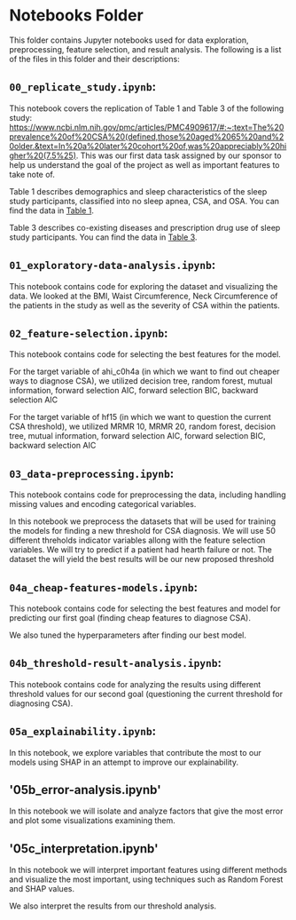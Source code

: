 # Notebooks Folder

This folder contains Jupyter notebooks used for data exploration, preprocessing, feature selection, and result analysis. The following is a list of the files in this folder and their descriptions:

## `00_replicate_study.ipynb`: 

This notebook covers the replication of Table 1 and Table 3 of the following study: https://www.ncbi.nlm.nih.gov/pmc/articles/PMC4909617/#:~:text=The%20prevalence%20of%20CSA%20(defined,those%20aged%2065%20and%20older.&text=In%20a%20later%20cohort%20of,was%20appreciably%20higher%20(7.5%25). This was our first data task assigned by our sponsor to help us understand the goal of the project as well as important features to take note of. 

Table 1  describes demographics and sleep characteristics of the sleep study participants, classified into no sleep apnea, CSA, and OSA. You can find the data in [Table 1](../study/table1.csv "Table 1").

Table 3 describes co-existing diseases and prescription drug use of sleep study participants. You can find the data in [Table 3](../study/table3.csv "Table 3").

## `01_exploratory-data-analysis.ipynb`: 

This notebook contains code for exploring the dataset and visualizing the data. We looked at the BMI, Waist Circumference, Neck Circumference of the patients in the study as well as the severity of CSA within the patients.

## `02_feature-selection.ipynb`: 

This notebook contains code for selecting the best features for the model. 

For the target variable of ahi_c0h4a (in which we want to find out cheaper ways to diagnose CSA), we utilized decision tree, random forest, mutual information, forward selection AIC, forward selection BIC, backward selection AIC

For the target variable of hf15 (in which we want to question the current CSA threshold), we utilized MRMR 10, MRMR 20, random forest, decision tree, mutual information, forward selection AIC, forward selection BIC, backward selection AIC

## `03_data-preprocessing.ipynb`: 

This notebook contains code for preprocessing the data, including handling missing values and encoding categorical variables.

In this notebook we preprocess the datasets that will be used for training the models for finding a new threshold for CSA diagnosis. We will use 50 different threholds indicator variables allong with the feature selection variables. We will try to predict if a patient had hearth failure or not. The dataset the will yield the best results will be our new proposed threshold

## `04a_cheap-features-models.ipynb`: 

This notebook contains code for selecting the best features and model for predicting our first goal (finding cheap features to diagnose CSA).

We also tuned the hyperparameters after finding our best model.



## `04b_threshold-result-analysis.ipynb`: 

This notebook contains code for analyzing the results using different threshold values for our second goal (questioning the current threshold for diagnosing CSA).

## `05a_explainability.ipynb`: 

In this notebook, we explore variables that contribute the most to our models using SHAP in an attempt to improve our explainability. 

## '05b_error-analysis.ipynb'

In this notebook we will isolate and analyze factors that give the most error and plot some visualizations examining them.

## '05c_interpretation.ipynb'

In this notebook we will interpret important features using different methods and visualize the most important, using techniques such as Random Forest and SHAP values. 

We also interpret the results from our threshold analysis.



